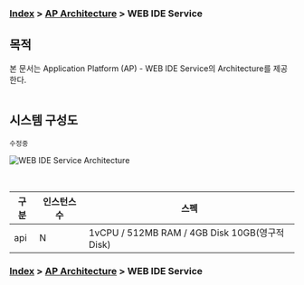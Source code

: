 ### [Index](https://github.com/okpc579/paasta-guide-new/blob/main/README.md) > [AP Architecture](../README.md) > WEB IDE Service

## 목적
본 문서는 Application Platform (AP) - WEB IDE Service의 Architecture를 제공한다.
<br><br>

## 시스템 구성도
``` 수정중 ```
<br>



![WEB IDE Service Architecture](image/webide_architecture.png)

<br>

| 구분  | 인스턴스 수| 스펙 |
|-------|----|-----|
| api | N | 1vCPU / 512MB RAM / 4GB Disk 10GB(영구적 Disk) |



### [Index](https://github.com/okpc579/paasta-guide-new/blob/main/README.md) > [AP Architecture](../README.md) > WEB IDE Service
